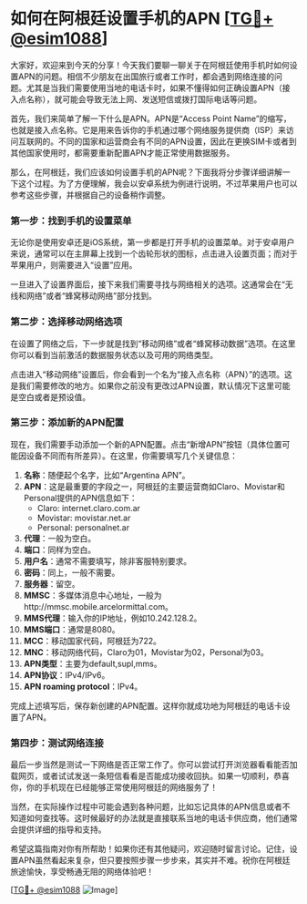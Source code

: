 # 如何在阿根廷设置手机的APN [[TG💪+ @esim1088](https://t.me/s/esim1088)]

大家好，欢迎来到今天的分享！今天我们要聊一聊关于在阿根廷使用手机时如何设置APN的问题。相信不少朋友在出国旅行或者工作时，都会遇到网络连接的问题。尤其是当我们需要使用当地的电话卡时，如果不懂得如何正确设置APN（接入点名称），就可能会导致无法上网、发送短信或拨打国际电话等问题。

首先，我们来简单了解一下什么是APN。APN是“Access Point Name”的缩写，也就是接入点名称。它是用来告诉你的手机通过哪个网络服务提供商（ISP）来访问互联网的。不同的国家和运营商会有不同的APN设置，因此在更换SIM卡或者到其他国家使用时，都需要重新配置APN才能正常使用数据服务。

那么，在阿根廷，我们应该如何设置手机的APN呢？下面我将分步骤详细讲解一下这个过程。为了方便理解，我会以安卓系统为例进行说明，不过苹果用户也可以参考这些步骤，并根据自己的设备稍作调整。

### 第一步：找到手机的设置菜单

无论你是使用安卓还是iOS系统，第一步都是打开手机的设置菜单。对于安卓用户来说，通常可以在主屏幕上找到一个齿轮形状的图标，点击进入设置页面；而对于苹果用户，则需要进入“设置”应用。

一旦进入了设置界面后，接下来我们需要寻找与网络相关的选项。这通常会在“无线和网络”或者“蜂窝移动网络”部分找到。

### 第二步：选择移动网络选项

在设置了网络之后，下一步就是找到“移动网络”或者“蜂窝移动数据”选项。在这里你可以看到当前激活的数据服务状态以及可用的网络类型。

点击进入“移动网络”设置后，你会看到一个名为“接入点名称（APN）”的选项。这是我们需要修改的地方。如果你之前没有更改过APN设置，默认情况下这里可能是空白或者是预设值。

### 第三步：添加新的APN配置

现在，我们需要手动添加一个新的APN配置。点击“新增APN”按钮（具体位置可能因设备不同而有所差异）。在这里，你需要填写几个关键信息：

1. **名称**：随便起个名字，比如“Argentina APN”。
2. **APN**：这是最重要的字段之一，阿根廷的主要运营商如Claro、Movistar和Personal提供的APN信息如下：
   - Claro: internet.claro.com.ar
   - Movistar: movistar.net.ar
   - Personal: personalnet.ar
3. **代理**：一般为空白。
4. **端口**：同样为空白。
5. **用户名**：通常不需要填写，除非客服特别要求。
6. **密码**：同上，一般不需要。
7. **服务器**：留空。
8. **MMSC**：多媒体消息中心地址，一般为http://mmsc.mobile.arcelormittal.com。
9. **MMS代理**：输入你的IP地址，例如10.242.128.2。
10. **MMS端口**：通常是8080。
11. **MCC**：移动国家代码，阿根廷为722。
12. **MNC**：移动网络代码，Claro为01，Movistar为02，Personal为03。
13. **APN类型**：主要为default,supl,mms。
14. **APN协议**：IPv4/IPv6。
15. **APN roaming protocol**：IPv4。

完成上述填写后，保存新创建的APN配置。这样你就成功地为阿根廷的电话卡设置了APN。

### 第四步：测试网络连接

最后一步当然是测试一下网络是否正常工作了。你可以尝试打开浏览器看看能否加载网页，或者试试发送一条短信看看是否能成功接收回执。如果一切顺利，恭喜你，你的手机现在已经能够正常使用阿根廷的网络服务了！

当然，在实际操作过程中可能会遇到各种问题，比如忘记具体的APN信息或者不知道如何查找等。这时候最好的办法就是直接联系当地的电话卡供应商，他们通常会提供详细的指导和支持。

希望这篇指南对你有所帮助！如果你还有其他疑问，欢迎随时留言讨论。记住，设置APN虽然看起来复杂，但只要按照步骤一步步来，其实并不难。祝你在阿根廷旅途愉快，享受畅通无阻的网络体验吧！

[[TG💪+ @esim1088](https://t.me/s/esim1088) ![Image](https://i.postimg.cc/4NQfJmqS/Snipaste-2025-05-13-00-14-12.png)]
